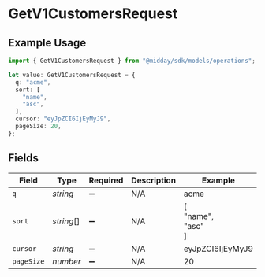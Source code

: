 # GetV1CustomersRequest

## Example Usage

```typescript
import { GetV1CustomersRequest } from "@midday/sdk/models/operations";

let value: GetV1CustomersRequest = {
  q: "acme",
  sort: [
    "name",
    "asc",
  ],
  cursor: "eyJpZCI6IjEyMyJ9",
  pageSize: 20,
};
```

## Fields

| Field              | Type               | Required           | Description        | Example            |
| ------------------ | ------------------ | ------------------ | ------------------ | ------------------ |
| `q`                | *string*           | :heavy_minus_sign: | N/A                | acme               |
| `sort`             | *string*[]         | :heavy_minus_sign: | N/A                | [<br/>"name",<br/>"asc"<br/>] |
| `cursor`           | *string*           | :heavy_minus_sign: | N/A                | eyJpZCI6IjEyMyJ9   |
| `pageSize`         | *number*           | :heavy_minus_sign: | N/A                | 20                 |